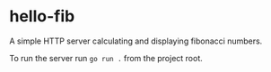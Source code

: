# hello-fib
A simple HTTP server calculating and displaying fibonacci numbers.

To run the server run `go run .` from the project root.
